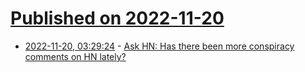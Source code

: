 # [Published on 2022-11-20](index.md)

* [2022-11-20, 03:29:24](https://news.ycombinator.com/item?id=33677903) - [Ask HN: Has there been more conspiracy comments on HN lately?](https://news.ycombinator.com/item?id=33677903)
